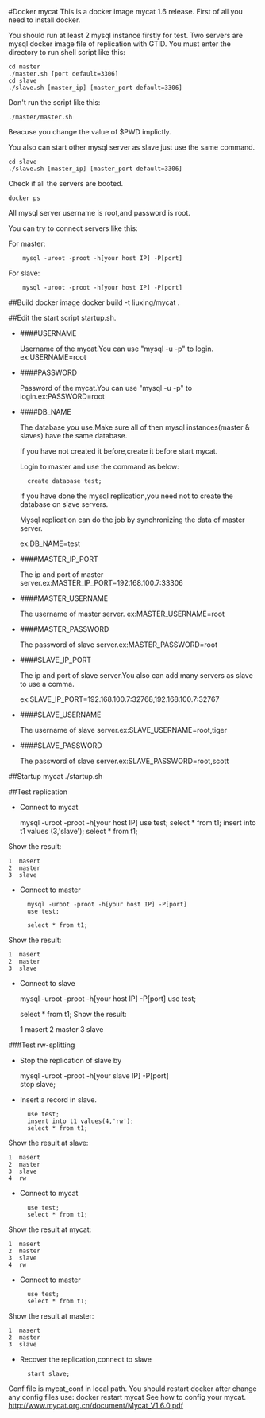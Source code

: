 #Docker mycat
This is a docker image mycat 1.6 release.
First of all you need to install docker.


You should run at least 2 mysql instance firstly for test.
Two servers are mysql docker image file of replication with GTID.
You must enter the directory to run shell script like this:

    cd master
    ./master.sh [port default=3306]
    cd slave
    ./slave.sh [master_ip] [master_port default=3306]
        
Don't run the script like this:  

    ./master/master.sh
    
Beacuse you change the value of $PWD implictly.

You also can start other mysql server as slave just use the same command.

    cd slave
    ./slave.sh [master_ip] [master_port default=3306]

Check if all the servers are booted.

    docker ps

All mysql server username is root,and password is root.

You can try to connect servers like this:

For master:
        
        mysql -uroot -proot -h[your host IP] -P[port]
        
For slave:
        
        mysql -uroot -proot -h[your host IP] -P[port]


##Build docker image
        docker build -t liuxing/mycat .
        
##Edit the start script startup.sh.

* ####USERNAME
 
  Username of the mycat.You can use "mysql -u -p" to login. ex:USERNAME=root

* ####PASSWORD
  
  Password of the mycat.You can use "mysql -u -p" to login.ex:PASSWORD=root

* ####DB_NAME 

  The database you use.Make sure all of then mysql instances(master & slaves) have the same database.
  
  If you have not created it before,create it before start mycat.
  
  Login to master and use the command as below:
    
        create database test;
  
  If you have done the mysql replication,you need not to create the database on slave servers.
  
  Mysql replication can do the job by synchronizing the data of  master server.
  
  ex:DB_NAME=test

* ####MASTER_IP_PORT
  
  The ip and port of master server.ex:MASTER_IP_PORT=192.168.100.7:33306

* ####MASTER_USERNAME
  
  The username of master server. ex:MASTER_USERNAME=root 

* ####MASTER_PASSWORD
  
  The password of slave server.ex:MASTER_PASSWORD=root

* ####SLAVE_IP_PORT

  The ip and port of slave server.You also can add many servers as slave to use a comma.
  
  ex:SLAVE_IP_PORT=192.168.100.7:32768,192.168.100.7:32767 

* ####SLAVE_USERNAME

  The username of slave server.ex:SLAVE_USERNAME=root,tiger

* ####SLAVE_PASSWORD

  The password of slave server.ex:SLAVE_PASSWORD=root,scott

##Startup mycat
        ./startup.sh
        
##Test replication
* Connect to mycat

	mysql -uroot -proot -h[your host IP]
	use test;
	select * from t1;
	insert into t1 values (3,'slave');
	select * from t1;

Show the result: 

	1  masert
	2  master
	3  slave

* Connect to master

        mysql -uroot -proot -h[your host IP] -P[port]
        use test;

        select * from t1;
Show the result: 

	1  masert
	2  master
	3  slave

* Connect to slave

	mysql -uroot -proot -h[your host IP] -P[port]
	use test;

	select * from t1;
Show the result: 

	1  masert
	2  master
	3  slave


###Test rw-splitting 
* Stop the replication of slave by

	mysql -uroot -proot -h[your slave IP] -P[port]    
	stop slave;

* Insert a record in slave.

        use test;
        insert into t1 values(4,'rw');
        select * from t1;

Show the result at slave: 
	
	1  masert
	2  master
	3  slave
	4  rw

* Connect to mycat

        use test;
        select * from t1;

Show the result at mycat: 
	
	1  masert
	2  master
	3  slave
	4  rw

* Connect to master

        use test;
        select * from t1;

Show the result at master: 

	1  masert
	2  master
	3  slave

* Recover the replication,connect to slave

        start slave;

Conf file is mycat_conf in local path.
You should restart docker after change any config files use:
        docker restart mycat
See how to config your mycat.
        http://www.mycat.org.cn/document/Mycat_V1.6.0.pdf
